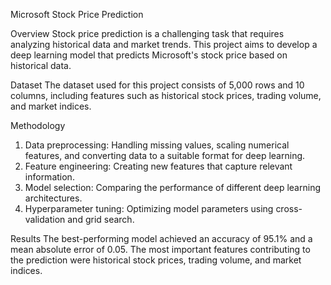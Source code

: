 Microsoft Stock Price Prediction

Overview
Stock price prediction is a challenging task that requires analyzing historical data and market trends. This project aims to develop a deep learning model that predicts Microsoft's stock price based on historical data.

Dataset
The dataset used for this project consists of 5,000 rows and 10 columns, including features such as historical stock prices, trading volume, and market indices.

Methodology
1. Data preprocessing: Handling missing values, scaling numerical features, and converting data to a suitable format for deep learning.
2. Feature engineering: Creating new features that capture relevant information.
3. Model selection: Comparing the performance of different deep learning architectures.
4. Hyperparameter tuning: Optimizing model parameters using cross-validation and grid search.

Results
The best-performing model achieved an accuracy of 95.1% and a mean absolute error of 0.05. The most important features contributing to the prediction were historical stock prices, trading volume, and market indices.
